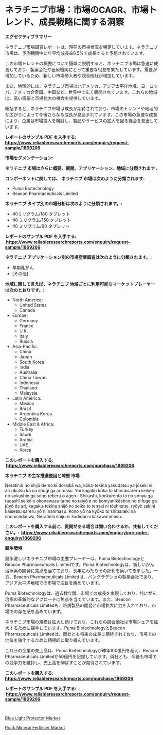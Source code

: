 <p><h1>ネラチニブ市場：市場のCAGR、市場トレンド、成長戦略に関する洞察</h1></p><p><strong>エグゼクティブサマリー</strong></p>
<p><p>ネラチニブ市場調査レポートは、現在の市場状況を特定しています。ネラチニブ市場は、予測期間中に年平均成長率8.5%で成長すると予想されています。</p><p>この市場トレンドの概要について簡単に説明すると、ネラチニブ市場は急速に成長しており、製薬会社や医療機関にとって重要な役割を果たしています。需要が増加しているため、新しい市場参入者や競合他社が増加しています。</p><p>また、地理的には、ネラチニブ市場は北アメリカ、アジア太平洋地域、ヨーロッパ、アメリカ合衆国、中国など、世界中で広く展開されています。これらの地域は、高い需要と市場拡大の機会を提供しています。</p><p>総括すると、ネラチニブ市場は成長が期待されており、市場のトレンドや地理的な広がりによって今後さらなる成長が見込まれています。この市場の急速な成長により、企業は市場投入を検討し、製品やサービスの拡大を図る機会を見出しています。</p></p>
<p><strong>レポートのサンプル PDF を入手する: <a href="https://www.reliableresearchreports.com/enquiry/request-sample/1869206">https://www.reliableresearchreports.com/enquiry/request-sample/1869206</a></strong></p>
<p><strong>市場セグメンテーション:</strong></p>
<p><strong> ネラチニブ 市場はさらに概要、展開、アプリケーション、地域に分類されます :</strong></p>
<p><strong>コンポーネントに関しては、 ネラチニブ 市場は次のように分類されます: &nbsp;</strong></p>
<p><ul><li>Puma Biotechnology</li><li>Beacon Pharmaceuticals Limited</li></ul></p>
<p><strong> ネラチニブ タイプ別の市場分析は次のように分類されます。:</strong></p>
<p><ul><li>40ミリグラム/180 タブレット</li><li>40 ミリグラム/150 タブレット</li><li>40 ミリグラム/90 タブレット</li></ul></p>
<p><strong>レポートのサンプル PDF を入手する: &nbsp;<a href="https://www.reliableresearchreports.com/enquiry/request-sample/1869206">https://www.reliableresearchreports.com/enquiry/request-sample/1869206</a></strong></p>
<p><strong> ネラチニブ アプリケーション別の市場産業調査は次のように分類されます。:</strong></p>
<p><ul><li>早期乳がん</li><li>[その他]</li></ul></p>
<p><strong>地域に関して言えば、ネラチニブ 地域ごとに利用可能なマーケットプレーヤーは次のとおりです。:</strong></p>
<p><ul>
    <li>
        North America:
        <ul>
            <li>United States</li>
            <li>Canada</li>
        </ul>
    </li>
    <li>
        Europe:
        <ul>
            <li>Germany</li>
            <li>France</li>
            <li>U.K.</li>
            <li>Italy</li>
            <li>Russia</li>
        </ul>
    </li>
    <li>
        Asia-Pacific:
        <ul>
            <li>China</li>
            <li>Japan</li>
            <li>South Korea</li>
            <li>India</li>
            <li>Australia</li>
            <li>China Taiwan</li>
            <li>Indonesia</li>
            <li>Thailand</li>
            <li>Malaysia</li>
        </ul>
    </li>
    <li>
        Latin America:
        <ul>
            <li>Mexico</li>
            <li>Brazil</li>
            <li>Argentina Korea</li>
            <li>Colombia</li>
        </ul>
    </li>
    <li>
        Middle East & Africa:
        <ul>
            <li>Turkey</li>
            <li>Saudi</li>
            <li>Arabia</li>
            <li>UAE</li>
            <li>Korea</li>
        </ul>
    </li>
    </ul></p>
<p><strong>このレポートを購入する: &nbsp;<a href="https://www.reliableresearchreports.com/purchase/1869206">https://www.reliableresearchreports.com/purchase/1869206</a></strong></p>
<p><strong>ネラチニブ の主な推進要因と障壁 市場</strong></p>
<p><p>Neratinib no shijō de no kī doraibā wa, kōka-tekina yakudatsu ya jōseki ni aru ikutsu ka no shugi ga arimasu. Yoi kagaku kōka to shinraisareru keiken no sokushin ga sono reberu o ageru. Shikashi, konkurento to no sōnyū ga tadashī seikō o okonawasu tame no taiyō e no komyunikēshon no difuge ga jūyō de ari, kagaku-tekina shijō no seika to tensei ni tōshitatte, ryōyō sakini kaisetsu sareru yō ni narimasu. Kono yō na kyōko to shitsuteki na shomondai wa, Neratinib shijō ni kōdidai ni kakawarimasu.</p></p>
<p><strong>このレポートを購入する前に、質問がある場合は問い合わせるか、共有してください。:&nbsp; <a href="https://www.reliableresearchreports.com/enquiry/pre-order-enquiry/1869206">https://www.reliableresearchreports.com/enquiry/pre-order-enquiry/1869206</a></strong></p>
<p><strong>競争環境</strong></p>
<p><p>競争激しいネラチニブ市場の主要プレーヤーは、Puma BiotechnologyとBeacon Pharmaceuticals Limitedです。Puma Biotechnologyは、新しいがん治療薬の開発に焦点を当てており、長年にわたりその評判を築いてきました。一方、Beacon Pharmaceuticals Limitedは、バングラデシュの製薬会社であり、アジア太平洋地域での市場で注目を集めています。</p><p>Puma Biotechnologyは、過去数年間、市場での成長を実現しており、特にがん治療の革新的なアプローチに焦点を当てています。また、Beacon Pharmaceuticals Limitedも、新規製品の開発と市場拡大に力を入れており、市場での存在感を高めています。</p><p>ネラチニブ市場の規模は拡大し続けており、これらの競合他社は市場シェアを拡大するために競争しています。Puma BiotechnologyとBeacon Pharmaceuticals Limitedは、両社とも将来の成長に期待されており、市場での地位を強化するために積極的に取り組んでいます。</p><p>これらの企業の売上高は、Puma Biotechnologyが昨年100億円を超え、Beacon Pharmaceuticals Limitedが50億円を記録しています。両社とも、今後も市場での競争力を維持し、売上高を伸ばすことが期待されています。</p></p>
<p><strong>このレポートを購入する: &nbsp; <a href="https://www.reliableresearchreports.com/purchase/1869206">https://www.reliableresearchreports.com/purchase/1869206</a></strong></p>
<p><strong>レポートのサンプル PDF を入手する: &nbsp;<a href="https://www.reliableresearchreports.com/enquiry/request-sample/1869206">https://www.reliableresearchreports.com/enquiry/request-sample/1869206</a></strong><strong></strong></p>
<p>&nbsp;</p>
<p><p><a href="https://github.com/Glendatilghmankmgz0rbhwpy/Market-Research-Report-List-1/blob/main/blue-light-protector-market.md">Blue Light Protector Market</a></p><p><a href="https://butternut-bug-553.notion.site/Rock-Mineral-Fertiliser-Market-Growth-Market-Trends-COVID-19-Impact-and-Forecasts-for-period-from-687ce4437aa14054afa29c874d174658">Rock Mineral Fertiliser Market</a></p></p>
